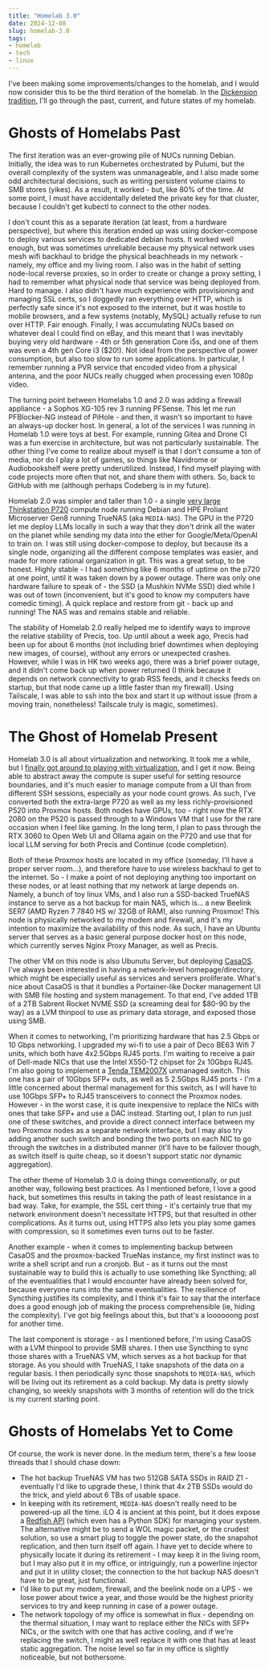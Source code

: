 ```yaml
---
title: "Homelab 3.0"
date: 2024-12-08
slug: homelab-3.0
tags:
- homelab
- tech
- linux
---
```

I've been making some improvements/changes to the homelab, and I would now consider this to be the third iteration of the homelab. In the [Dickension tradition](https://en.wikipedia.org/wiki/A_Christmas_Carol), I'll go through the past, current, and future states of my homelab.

# Ghosts of Homelabs Past

The first iteration was an ever-growing pile of NUCs running Debian. Initially, the idea was to run Kubernetes orchestrated by Pulumi, but the overall complexity of the system was unmanageable, and I also made some odd architectural decisions, such as writing persistent volume claims to SMB stores (yikes). As a result, it worked - but, like 80% of the time. At some point, I must have accidentally deleted the private key for that cluster, because I couldn't get kubectl to connect to the other nodes. 

I don't count this as a separate iteration (at least, from a hardware perspective), but where this iteration ended up was using docker-compose to deploy various services to dedicated debian hosts. It worked well enough, but was sometimes unreliable because my physical network uses mesh wifi backhaul to bridge the physical beachheads in my network - namely, my office and my living room. I also was in the habit of setting node-local reverse proxies, so in order to create or change a proxy setting, I had to remember what physical node that service was being deployed from. Hard to manage. I also didn't have much experience with provisioning and managing SSL certs, so I doggedly ran everything over HTTP, which is perfectly safe since it's not exposed to the internet, but it was hostile to mobile browsers, and a few systems (notably, MySQL) actually refuse to run over HTTP. Fair enough. Finally, I was accumulating NUCs based on whatever deal I could find on eBay, and this meant that I was inevitably buying very old hardware - 4th or 5th generation Core i5s, and one of them was even a 4th gen Core i3 ($20!). Not ideal from the perspective of power consumption, but also too slow to run some applications. In particular, I remember running a PVR service that encoded video from a physical antenna, and the poor NUCs really chugged when processing even 1080p video.

The turning point between Homelabs 1.0 and 2.0 was adding a firewall appliance - a Sophos XG-105 rev 3 running PFSense. This let me run PFBlocker-NG instead of PiHole - and then, it wasn't so important to have an always-up docker host. In general, a lot of the services I was running in Homelab 1.0 were toys at best. For example, running Gitea and Drone CI was a fun exercise in architecture, but was not particularly sustainable. The other thing I've come to realize about myself is that I don't consume a ton of media, nor do I play a lot of games, so things like Navidrome or Audiobookshelf were pretty underutilized. Instead, I find myself playing with code projects more often that not, and share them with others. So, back to GitHub with me (although perhaps Codeberg is in my future).

Homelab 2.0 was simpler and taller than 1.0 - a single [very large Thinkstation P720](/posts/an-adventure-in-sensor-configuration-with-the-nct6683-esio) compute node running Debian and HPE Proliant Microserver Gen8 running TrueNAS (aka `MEDIA-NAS`). The GPU in the P720 let me deploy LLMs locally in such a way that they don't drink all the water on the planet while sending my data into the ether for Google/Meta/OpenAI to train on. I was still using docker-compose to deploy, but because its a single node, organizing all the different compose templates was easier, and made for more rational organization in git. This was a great setup, to be honest. Highly stable - I had something like 6 months of uptime on the p720 at one point, until it was taken down by a power outage. There was only one hardware failure to speak of - the SSD (a Mushkin NVMe SSD) died while I was out of town (inconvenient, but it's good to know my computers have comedic timing). A quick replace and restore from git - back up and running! The NAS was and remains stable and reliable.

The stability of Homelab 2.0 really helped me to identify ways to improve the relative stability of Precis, too. Up until about a week ago, Precis had been up for about 6 months (not including brief downtimes when deploying new images, of course), without any errors or unexpected crashes. However, while I was in HK two weeks ago, there was a brief power outage, and it didn't come back up when power returned (I think because it depends on network connectivity to grab RSS feeds, and it checks feeds on startup, but that node came up a little faster than my firewall). Using Tailscale, I was able to ssh into the box and start it up without issue (from a moving train, nonetheless! Tailscale truly is magic, sometimes).

# The Ghost of Homelab Present
Homelab 3.0 is all about virtualization and networking. It took me a while, but I [finally got around to playing with virtualization](/posts/adventures-in-virtualization), and I get it now. Being able to abstract away the compute is super useful for setting resource boundaries, and it's much easier to manage compute from a UI than from different SSH sessions, especially as your node count grows. As such, I've converted both the extra-large P720 as well as my less richly-provisioned P520 into Proxmox hosts. Both nodes have GPUs, too - right now the RTX 2080 on the P520 is passed through to a Windows VM that I use for the rare occasion when I feel like gaming. In the long term, I plan to pass through the RTX 3060 to Open Web UI and Ollama again on the P720 and use that for local LLM serving for both Precis and Continue (code completion).

Both of these Proxmox hosts are located in my office (someday, I'll have a proper server room...), and therefore have to use wireless backhaul to get to the internet. So - I make a point of not deploying anything too important on these nodes, or at least nothing that my network at large depends on. Namely, a bunch of toy linux VMs, and I also run a SSD-backed TrueNAS instance to serve as a hot backup for main NAS, which is... a new Beelink SER7 (AMD Ryzen 7 7840 HS w/ 32GB of RAM), also running Proxmox! This node is physically networked to my modem and firewall, and it's my intention to maximize the availability of this node. As such, I have an Ubuntu server that serves as a basic general purpose docker host on this node, which currently serves Nginx Proxy Manager, as well as Precis. 

The other VM on this node is also Ubunutu Server, but deploying [CasaOS](https://casaos.io/). I've always been interested in having a network-level homepage/directory, which might be especially useful as services and servers proliferate. What's nice about CasaOS is that it bundles a Portainer-like Docker management UI with SMB file hosting and system management. To that end, I've added 1TB of a 2TB Sabrent Rocket NVME SSD (a screaming deal for $80-90 by the way) as a LVM thinpool to use as primary data storage, and exposed those using SMB.

When it comes to networking, I'm prioritizing hardware that has 2.5 Gbps or 10 Gbps networking. I upgraded my wi-fi to use a pair of Deco BE63 Wifi 7 units, which both have 4x2.5Gbps RJ45 ports. I'm waiting to receive a pair of Dell-made NICs that use the Intel X550-T2 chipset for 2x 10Gbps RJ45. I'm also going to implement a [Tenda TEM2007X](https://www.tendacn.com/us/product/TEM2007X.html) unmanaged switch. This one has a pair of 10Gbps SFP+ outs, as well as 5 2.5Gbps RJ45 ports - I'm a little concerned about thermal management for this switch, as I will have to use 10Gbps SFP+ to RJ45 transceivers to connect the Proxmox nodes. However - in the worst case, it is quite inexpensive to replace the NICs with ones that take SFP+ and use a DAC instead. Starting out, I plan to run just one of these switches, and provide a direct connect interface between my two Proxmox nodes as a separate network interface, but I may also try adding another such switch and bonding the two ports on each NIC to go through the switches in a distributed manner (it'll have to be failover though, as switch itself is quite cheap, so it doesn't support static nor dynamic aggregation).

The other theme of Homelab 3.0 is doing things conventionally, or put another way, following best practices. As I mentioned before, I love a good hack, but sometimes this results in taking the path of least resistance in a bad way. Take, for example, the SSL cert thing - it's certainly true that my network environment doesn't necessitate HTTPS, but that resulted in other complications. As it turns out, using HTTPS also lets you play some games with compression, so it sometimes even turns out to be faster.

Another example - when it comes to implementing backup between CasaOS and the proxmox-backed TrueNas instance, my first instinct was to write a shell script and run a cronjob. But - as it turns out the most sustainable way to build this is actually to use something like Syncthing; all of the eventualities that I would encounter have already been solved for, because everyone runs into the same eventualities. The resilience of Syncthing justifies its complexity, and I think it's fair to say that the interface does a good enough job of making the process comprehensible (ie, hiding the complexity). I've got big feelings about this, but that's a loooooong post for another time.

The last component is storage - as I mentioned before, I'm using CasaOS with a LVM thinpool to provide SMB shares. I then use Syncthing to sync those shares with a TrueNAS VM, which serves as a hot backup for that storage. As you should with TrueNAS, I take snapshots of the data on a regular basis. I then periodically sync those snapshots to `MEDIA-NAS`, which will be living out its retirement as a cold backup. My data is pretty slowly changing, so weekly snapshots with 3 months of retention will do the trick is my current starting point.

# Ghosts of Homelabs Yet to Come
Of course, the work is never done. In the medium term, there's a few loose threads that I should chase down:

- The hot backup TrueNAS VM has two 512GB SATA SSDs in RAID Z1 - eventually I'd like to upgrade these, I think that 4x 2TB SSDs would do the trick, and yield about 6 TBs of usable space.
- In keeping with its retirement, `MEDIA-NAS` doesn't really need to be powered-up all the time. iLO 4 is ancient at this point, but it does expose a [Redfish API](https://www.dmtf.org/standards/redfish) (which even has a Python SDK) for managing your system. The alternative might be to send a WOL magic packet, or the crudest solution, so use a smart plug to toggle the power state, do the snapshot replication, and then turn itself off again. I have yet to decide where to physically locate it during its retirement - I may keep it in the living room, but I may also put it in my office, or intriguingly, run a powerline injector and put it in utility closet; the connection to the hot backup NAS doesn't have to be great, just functional.
- I'd like to put my modem, firewall, and the beelink node on a UPS - we lose power about twice a year, and those would be the highest priority services to try and keep running in case of a power outage.
- The network topology of my office is somewhat in flux - depending on the thermal situation, I may want to replace either the NICs with SFP+ NICs, or the switch with one that has active cooling, and if we're replacing the switch, I might as well replace it with one that has at least static aggregation. The noise level so far in my office is slightly noticeable, but not bothersome.
